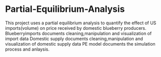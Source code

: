 # Partial-Equilibrium-Analysis
This project uses a partial equilibrium analysis to quantify the effect of US imports(volume) on price received by domestic blueberry producers.
Blueberryimports documents cleaning,manipulation and visualization of import data
Domestic supply documents cleaning,manipulation and visualization of domestic supply data
PE model documents the simulation process and anlaysis.
